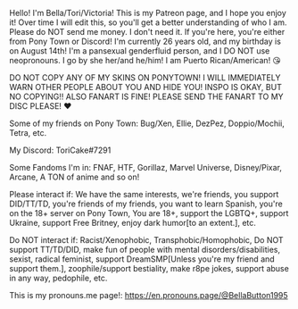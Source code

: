 Hello! I'm Bella/Tori/Victoria! This is my Patreon page, and I hope you enjoy it! Over time I will edit this, so you'll get a better understanding of who I am. Please do NOT send me money. I don't need it. If you're here, you're either from Pony Town or Discord! I'm currently 26 years old, and my birthday is on August 14th! I'm a pansexual genderfluid person, and I DO NOT use neopronouns. I go by she her/and he/him! I am Puerto Rican/American! 😘

DO NOT COPY ANY OF MY SKINS ON PONYTOWN! I WILL IMMEDIATELY WARN OTHER PEOPLE ABOUT YOU AND HIDE YOU! INSPO IS OKAY, BUT NO COPYING!! ALSO FANART IS FINE! PLEASE SEND THE FANART TO MY DISC PLEASE! ❤️

Some of my friends on Pony Town: Bug/Xen, Ellie, DezPez, Doppio/Mochii, Tetra, etc.

My Discord: ToriCake#7291

Some Fandoms I'm in: FNAF, HTF, Gorillaz, Marvel Universe, Disney/Pixar, Arcane, A TON of anime and so on!

Please interact if: We have the same interests, we're friends, you support DID/TT/TD, you're friends of my friends, you want to learn Spanish, you're on the 18+ server on Pony Town, You are 18+, support the LGBTQ+, support Ukraine, support Free Britney, enjoy dark humor[to an extent.], etc.

Do NOT interact if: Racist/Xenophobic, Transphobic/Homophobic, Do NOT support TT/TD/DID, make fun of people with mental disorders/disabilities, sexist, radical feminist, support DreamSMP[Unless you're my friend and support them.], zoophile/support bestiality, make r8pe jokes, support abuse in any way, pedophile, etc.

This is my pronouns.me page!: https://en.pronouns.page/@BellaButton1995

